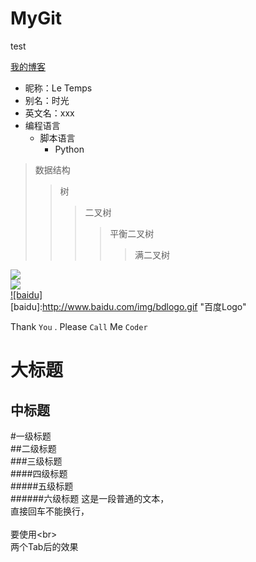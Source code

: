 # MyGit
test

[我的博客](http://blog.csdn.net/le_temps "悬停显示")</br>
* 昵称：Le Temps  
* 别名：时光  
* 英文名：xxx
* 编程语言  
    * 脚本语言  
        * Python 

>数据结构  
>>树  
>>>二叉树  
>>>>平衡二叉树  
>>>>>满二叉树 

![](http://www.baidu.com/img/bdlogo.gif) </br>
![](https://github.com/guodongxiaren/ImageCache/raw/master/Logo/foryou.gif)  </br>
[![baidu]](http://baidu.com)  
[baidu]:http://www.baidu.com/img/bdlogo.gif "百度Logo"


Thank `You` . Please `Call` Me `Coder`

大标题
======
中标题
------
#一级标题  
##二级标题  
###三级标题  
####四级标题  
#####五级标题  
######六级标题 
这是一段普通的文本，  
直接回车不能换行，<br>  
要使用\<br>  
    两个Tab后的效果
